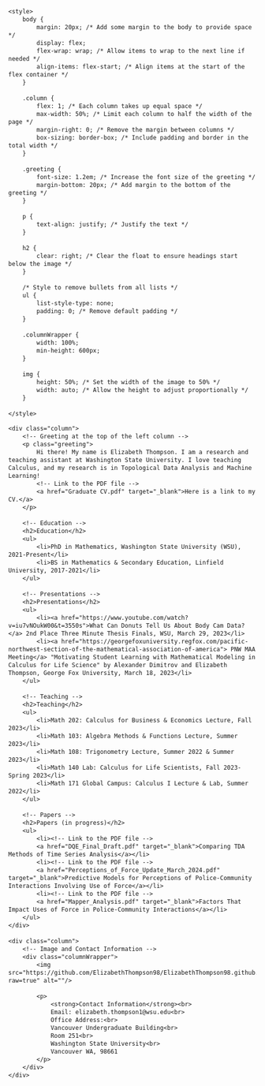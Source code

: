 <head>
    <meta charset="UTF-8">
    <meta name="viewport" content="width=device-width, initial-scale=1.0">
    <title>ElizabethThompson98</title>

    <style>
        body {
            margin: 20px; /* Add some margin to the body to provide space */
            display: flex;
            flex-wrap: wrap; /* Allow items to wrap to the next line if needed */
            align-items: flex-start; /* Align items at the start of the flex container */
        }

        .column {
            flex: 1; /* Each column takes up equal space */
            max-width: 50%; /* Limit each column to half the width of the page */
            margin-right: 0; /* Remove the margin between columns */
            box-sizing: border-box; /* Include padding and border in the total width */
        }

        .greeting {
            font-size: 1.2em; /* Increase the font size of the greeting */
            margin-bottom: 20px; /* Add margin to the bottom of the greeting */
        }      

        p {
            text-align: justify; /* Justify the text */
        }

        h2 {
            clear: right; /* Clear the float to ensure headings start below the image */
        }

        /* Style to remove bullets from all lists */
        ul {
            list-style-type: none;
            padding: 0; /* Remove default padding */
        }

        .columnWrapper {
            width: 100%;
            min-height: 600px;
        }
        
        img {
            height: 50%; /* Set the width of the image to 50% */
            width: auto; /* Allow the height to adjust proportionally */
        }
        
    </style>
</head>
<body>

    <div class="column">
        <!-- Greeting at the top of the left column -->
        <p class="greeting">
            Hi there! My name is Elizabeth Thompson. I am a research and teaching assistant at Washington State University. I love teaching Calculus, and my research is in Topological Data Analysis and Machine Learning!
            <!-- Link to the PDF file -->
            <a href="Graduate CV.pdf" target="_blank">Here is a link to my CV.</a>
        </p>

        <!-- Education -->
        <h2>Education</h2>
        <ul>
            <li>PhD in Mathematics, Washington State University (WSU), 2021-Present</li>
            <li>BS in Mathematics & Secondary Education, Linfield University, 2017-2021</li>
        </ul>

        <!-- Presentations -->
        <h2>Presentations</h2>
        <ul>
            <li><a href="https://www.youtube.com/watch?v=iu7vNOukW00&t=3550s">What Can Donuts Tell Us About Body Cam Data?</a> 2nd Place Three Minute Thesis Finals, WSU, March 29, 2023</li>        
            <li><a href="https://georgefoxuniversity.regfox.com/pacific-northwest-section-of-the-mathematical-association-of-america"> PNW MAA Meeting</a> "Motivating Student Learning with Mathematical Modeling in Calculus for Life Science" by Alexander Dimitrov and Elizabeth Thompson, George Fox University, March 18, 2023</li>
        </ul>

        <!-- Teaching -->
        <h2>Teaching</h2>
        <ul>
            <li>Math 202: Calculus for Business & Economics Lecture, Fall 2023</li>
            <li>Math 103: Algebra Methods & Functions Lecture, Summer 2023</li>
            <li>Math 108: Trigonometry Lecture, Summer 2022 & Summer 2023</li>
            <li>Math 140 Lab: Calculus for Life Scientists, Fall 2023-Spring 2023</li>
            <li>Math 171 Global Campus: Calculus I Lecture & Lab, Summer 2022</li>
        </ul>

        <!-- Papers -->
        <h2>Papers (in progress)</h2>
        <ul>
            <li><!-- Link to the PDF file -->
            <a href="DQE_Final_Draft.pdf" target="_blank">Comparing TDA Methods of Time Series Analysis</a></li>
            <li><!-- Link to the PDF file -->
            <a href="Perceptions_of_Force_Update_March_2024.pdf" target="_blank">Predictive Models for Perceptions of Police-Community Interactions Involving Use of Force</a></li>  
            <li><!-- Link to the PDF file -->
            <a href="Mapper_Analysis.pdf" target="_blank">Factors That Impact Uses of Force in Police-Community Interactions</a></li>
        </ul>
    </div>

    <div class="column">
        <!-- Image and Contact Information -->
        <div class="columnWrapper">
            <img src="https://github.com/ElizabethThompson98/ElizabethThompson98.github.io/blob/main/Directory_Photo.jpg?raw=true" alt=""/>

            <p>
                <strong>Contact Information</strong><br>
                Email: elizabeth.thompson1@wsu.edu<br>
                Office Address:<br>
                Vancouver Undergraduate Building<br>
                Room 251<br>
                Washington State University<br>
                Vancouver WA, 98661
            </p>
        </div>
    </div>

</body>
</html>
